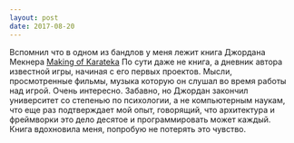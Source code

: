 ```yaml
---
layout: post
date: 2017-08-20
---
```

Вспомнил что в одном из бандлов у меня лежит книга Джордана Мекнера
<a
href="https://www.amazon.com/Making-Karateka-Jordan-Mechner-ebook/dp/B00AEH0EDM">Making
of Karateka</a>
По сути даже не книга, а дневник автора известной игры, начиная с его
первых проектов. Мысли, просмотренные фильмы, музыка которую он слушал
во время работы над игрой. Очень интересно.
Забавно, но Джордан закончил университет со степенью по психологии, а
не компьютерным наукам, что еще раз подтверждает мой опыт, говорящий,
что архитектура и фреймворки это дело десятое и программировать может
каждый.
Книга вдохновила меня, попробую не потерять это чувство.



